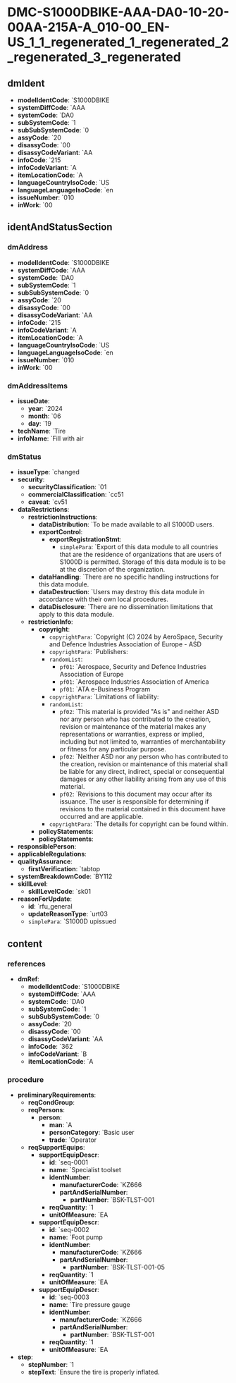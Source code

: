 # DMC-S1000DBIKE-AAA-DA0-10-20-00AA-215A-A_010-00_EN-US_1_1_regenerated_1_regenerated_2_regenerated_3_regenerated

## dmIdent

*   **modelIdentCode**: `S1000DBIKE
*   **systemDiffCode**: `AAA
*   **systemCode**: `DA0
*   **subSystemCode**: `1
*   **subSubSystemCode**: `0
*   **assyCode**: `20
*   **disassyCode**: `00
*   **disassyCodeVariant**: `AA
*   **infoCode**: `215
*   **infoCodeVariant**: `A
*   **itemLocationCode**: `A
*   **languageCountryIsoCode**: `US
*   **languageLanguageIsoCode**: `en
*   **issueNumber**: `010
*   **inWork**: `00
## identAndStatusSection

### dmAddress

*   **modelIdentCode**: `S1000DBIKE
*   **systemDiffCode**: `AAA
*   **systemCode**: `DA0
*   **subSystemCode**: `1
*   **subSubSystemCode**: `0
*   **assyCode**: `20
*   **disassyCode**: `00
*   **disassyCodeVariant**: `AA
*   **infoCode**: `215
*   **infoCodeVariant**: `A
*   **itemLocationCode**: `A
*   **languageCountryIsoCode**: `US
*   **languageLanguageIsoCode**: `en
*   **issueNumber**: `010
*   **inWork**: `00
### dmAddressItems

*   **issueDate**:
    *   **year**: `2024
    *   **month**: `06
    *   **day**: `19
*   **techName**: `Tire
*   **infoName**: `Fill with air
### dmStatus

*   **issueType**: `changed
*   **security**:
    *   **securityClassification**: `01
    *   **commercialClassification**: `cc51
    *   **caveat**: `cv51
*   **dataRestrictions**:
    *   **restrictionInstructions**:
        *   **dataDistribution**: `To be made available to all S1000D users.
        *   **exportControl**:
            *   **exportRegistrationStmt**:
                *   `simplePara`: `Export of this data module to all countries that are the residence of organizations that are users of S1000D is permitted. Storage of this data module is to be at the discretion of the organization.
        *   **dataHandling**: `There are no specific handling instructions for this data module.
        *   **dataDestruction**: `Users may destroy this data module in accordance with their own local procedures.
        *   **dataDisclosure**: `There are no dissemination limitations that apply to this data module.
    *   **restrictionInfo**:
        *   **copyright**:
            *   `copyrightPara`: `Copyright (C) 2024 by AeroSpace, Security and Defence Industries Association of Europe - ASD
            *   `copyrightPara`: `Publishers:
            *   `randomList`:
                *   `pf01`: `Aerospace, Security and Defence Industries Association of Europe
                *   `pf01`: `Aerospace Industries Association of America
                *   `pf01`: `ATA e-Business Program
            *   `copyrightPara`: `Limitations of liability:
            *   `randomList`:
                *   `pf02`: `This material is provided "As is" and neither ASD nor any person who has contributed to the creation, revision or maintenance of the material makes any representations or warranties, express or implied, including but not limited to, warranties of merchantability or fitness for any particular purpose.
                *   `pf02`: `Neither ASD nor any person who has contributed to the creation, revision or maintenance of this material shall be liable for any direct, indirect, special or consequential damages or any other liability arising from any use of this material.
                *   `pf02`: `Revisions to this document may occur after its issuance. The user is responsible for determining if revisions to the material contained in this document have occurred and are applicable.
            *   `copyrightPara`: `The details for copyright can be found within.
        *   **policyStatements**:
        *   **policyStatements**:
*   **responsiblePerson**:
*   **applicableRegulations**:
*   **qualityAssurance**:
    *   **firstVerification**: `tabtop
*   **systemBreakdownCode**: `BY112
*   **skillLevel**:
    *   **skillLevelCode**: `sk01
*   **reasonForUpdate**:
    *   **id**: `rfu_general
    *   **updateReasonType**: `urt03
    *   `simplePara`: `S1000D upissued
## content

### references

*   **dmRef**:
    *   **modelIdentCode**: `S1000DBIKE
    *   **systemDiffCode**: `AAA
    *   **systemCode**: `DA0
    *   **subSystemCode**: `1
    *   **subSubSystemCode**: `0
    *   **assyCode**: `20
    *   **disassyCode**: `00
    *   **disassyCodeVariant**: `AA
    *   **infoCode**: `362
    *   **infoCodeVariant**: `B
    *   **itemLocationCode**: `A
### procedure

*   **preliminaryRequirements**:
    *   **reqCondGroup**:
    *   **reqPersons**:
        *   **person**:
            *   **man**: `A
            *   **personCategory**: `Basic user
            *   **trade**: `Operator
    *   **reqSupportEquips**:
        *   **supportEquipDescr**:
            *   **id**: `seq-0001
            *   **name**: `Specialist toolset
            *   **identNumber**:
                *   **manufacturerCode**: `KZ666
                *   **partAndSerialNumber**:
                    *   **partNumber**: `BSK-TLST-001
            *   **reqQuantity**: `1
            *   **unitOfMeasure**: `EA
        *   **supportEquipDescr**:
            *   **id**: `seq-0002
            *   **name**: `Foot pump
            *   **identNumber**:
                *   **manufacturerCode**: `KZ666
                *   **partAndSerialNumber**:
                    *   **partNumber**: `BSK-TLST-001-05
            *   **reqQuantity**: `1
            *   **unitOfMeasure**: `EA
        *   **supportEquipDescr**:
            *   **id**: `seq-0003
            *   **name**: `Tire pressure gauge
            *   **identNumber**:
                *   **manufacturerCode**: `KZ666
                *   **partAndSerialNumber**:
                    *   **partNumber**: `BSK-TLST-001
            *   **reqQuantity**: `1
            *   **unitOfMeasure**: `EA
*   **step**:
    *   **stepNumber**: `1
    *   **stepText**: `Ensure the tire is properly inflated.